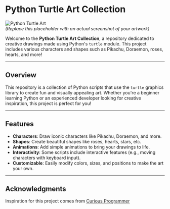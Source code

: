 # Python Turtle Art Collection

![Python Turtle Art](https://via.placeholder.com/800x400?text=Python+Turtle+Art)  
*(Replace this placeholder with an actual screenshot of your artwork)*

Welcome to the **Python Turtle Art Collection**, a repository dedicated to creative drawings made using Python's `turtle` module. This project includes various characters and shapes such as Pikachu, Doraemon, roses, hearts, and more!

---

## Overview

This repository is a collection of Python scripts that use the `turtle` graphics library to create fun and visually appealing art. Whether you're a beginner learning Python or an experienced developer looking for creative inspiration, this project is perfect for you!

---

## Features

- **Characters**: Draw iconic characters like Pikachu, Doraemon, and more.
- **Shapes**: Create beautiful shapes like roses, hearts, stars, etc.
- **Animations**: Add simple animations to bring your drawings to life.
- **Interactivity**: Some scripts include interactive features (e.g., moving characters with keyboard input).
- **Customizable**: Easily modify colors, sizes, and positions to make the art your own.

---

## Acknowledgments
Inspiration for this project comes from [Curious Programmer](https://codewithcurious.com/python-projects/)
